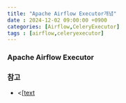 ```yaml
---
title: "Apache Airflow Executor개념"
date : 2024-12-02 09:00:00 +0900
categories: [Airflow,CeleryExecutor]
tags : [airflow,celeryexecutor]
---
```




### **Apache Airflow Executor**



### **참고**
- <[[text](2024-12-02-airflow-slot.md](https://airflow.apache.org/docs/apache-airflow-providers-celery/stable/celery_executor.html))